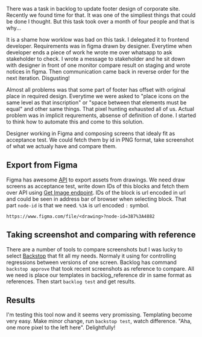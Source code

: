 There was a task in backlog to update footer design of corporate site. Recently we found time for that. It was one of the simpliest things that could be done I thought. But this task took over a month of four people and that is why...

It is a shame how worklow was bad on this task. I delegated it to frontend developer. Requirements was in figma drawn by designer. Everytime when developer ends a piece of work he wrote me over whatsapp to ask stakeholder to check. I wrote a message to stakeholder and he sit down with designer in front of one monitor compare result on staging and wrote notices in figma. Then communication came back in reverse order for the next iteration. Disgusting!

Almost all problems was that some part of footer has offset with original place in required design. Everytime we were asked to "place icons on the same level as that inscription" or "space between that elements must be equal" and other same things. That pixel hunting exhausted all of us. Actual problem was in implicit requrements, absense of definition of done. I started to think how to automate this and come to this solution.

Designer working in Figma and composing screens that idealy fit as acceptance test. We could fetch them by id in PNG format, take screenshot of what we actualy have and compare them.

## Export from Figma

Figma has awesome [API](https://www.figma.com/developers/api) to export assets from drawings. We need draw screens as acceptance test, write down IDs of this blocks and fetch them over API using [Get Image endpoint](https://www.figma.com/developers/api#get-images-endpoint). IDs of the block is url encoded in url and could be  seen in address bar of browser when selecting block. That part `node-id` is that we need. `%3A` is url encoded `:` symbol.

```
https://www.figma.com/file/<drawing>?node-id=387%3A4882
```

## Taking screenshot and comparing with reference

There are a number of tools to compare screenshots but I was lucky to select [Backstop](https://github.com/garris/BackstopJS) that fit all my needs. Normaly it using for controlling regressions between versions of one screen. Backlog has command `backstop approve` that took recent screenshots as reference to compare. All we need is place our templates in backlog_reference dir in same format as references. Then start `backlog test` and get results.

## Results

I'm testing this tool now and it seems very promissing. Templating become very easy. Make minor change, run `backstop test`, watch difference. "Aha, one more pixel to the left here". Delightfully!

